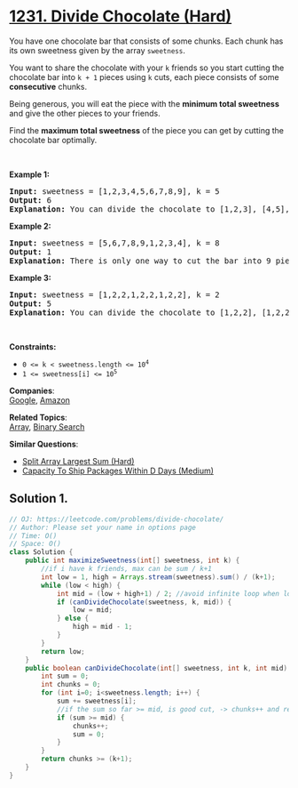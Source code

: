 # [1231. Divide Chocolate (Hard)](https://leetcode.com/problems/divide-chocolate/)

<p>You have one chocolate bar that consists of some chunks. Each chunk has its own sweetness given by the array&nbsp;<code>sweetness</code>.</p>

<p>You want to share the chocolate with your <code>k</code>&nbsp;friends so you start cutting the chocolate bar into <code>k + 1</code>&nbsp;pieces using&nbsp;<code>k</code>&nbsp;cuts, each piece consists of some <strong>consecutive</strong> chunks.</p>

<p>Being generous, you will eat the piece with the <strong>minimum total sweetness</strong> and give the other pieces to your friends.</p>

<p>Find the <strong>maximum total sweetness</strong> of the&nbsp;piece you can get by cutting the chocolate bar optimally.</p>

<p>&nbsp;</p>
<p><strong>Example 1:</strong></p>

<pre><strong>Input:</strong> sweetness = [1,2,3,4,5,6,7,8,9], k = 5
<strong>Output:</strong> 6
<b>Explanation: </b>You can divide the chocolate to [1,2,3], [4,5], [6], [7], [8], [9]
</pre>

<p><strong>Example 2:</strong></p>

<pre><strong>Input:</strong> sweetness = [5,6,7,8,9,1,2,3,4], k = 8
<strong>Output:</strong> 1
<b>Explanation: </b>There is only one way to cut the bar into 9 pieces.
</pre>

<p><strong>Example 3:</strong></p>

<pre><strong>Input:</strong> sweetness = [1,2,2,1,2,2,1,2,2], k = 2
<strong>Output:</strong> 5
<b>Explanation: </b>You can divide the chocolate to [1,2,2], [1,2,2], [1,2,2]
</pre>

<p>&nbsp;</p>
<p><strong>Constraints:</strong></p>

<ul>
	<li><code>0 &lt;= k &lt; sweetness.length &lt;= 10<sup>4</sup></code></li>
	<li><code>1 &lt;= sweetness[i] &lt;= 10<sup>5</sup></code></li>
</ul>

**Companies**:  
[Google](https://leetcode.com/company/google), [Amazon](https://leetcode.com/company/amazon)

**Related Topics**:  
[Array](https://leetcode.com/tag/array/), [Binary Search](https://leetcode.com/tag/binary-search/)

**Similar Questions**:

- [Split Array Largest Sum (Hard)](https://leetcode.com/problems/split-array-largest-sum/)
- [Capacity To Ship Packages Within D Days (Medium)](https://leetcode.com/problems/capacity-to-ship-packages-within-d-days/)

## Solution 1.

```java
// OJ: https://leetcode.com/problems/divide-chocolate/
// Author: Please set your name in options page
// Time: O()
// Space: O()
class Solution {
    public int maximizeSweetness(int[] sweetness, int k) {
        //if i have k friends, max can be sum / k+1
        int low = 1, high = Arrays.stream(sweetness).sum() / (k+1);
        while (low < high) {
            int mid = (low + high+1) / 2; //avoid infinite loop when low = mid
            if (canDivideChocolate(sweetness, k, mid)) {
                low = mid;
            } else {
                high = mid - 1;
            }
        }
        return low;
    }
    public boolean canDivideChocolate(int[] sweetness, int k, int mid) {
        int sum = 0;
        int chunks = 0;
        for (int i=0; i<sweetness.length; i++) {
            sum += sweetness[i];
            //if the sum so far >= mid, is good cut, -> chunks++ and reset sum to 0
            if (sum >= mid) {
                chunks++;
                sum = 0;
            }
        } 
        return chunks >= (k+1);
    }
}

```
